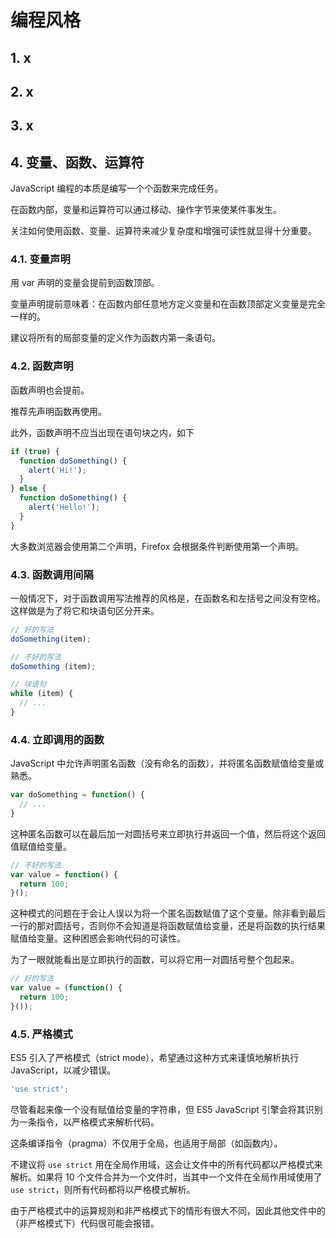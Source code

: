 # 编程风格

## 1. x

## 2. x

## 3. x

## 4. 变量、函数、运算符

JavaScript 编程的本质是编写一个个函数来完成任务。

在函数内部，变量和运算符可以通过移动、操作字节来使某件事发生。

关注如何使用函数、变量、运算符来减少复杂度和增强可读性就显得十分重要。

### 4.1. 变量声明

用 var 声明的变量会提前到函数顶部。

变量声明提前意味着：在函数内部任意地方定义变量和在函数顶部定义变量是完全一样的。

建议将所有的局部变量的定义作为函数内第一条语句。

### 4.2. 函数声明

函数声明也会提前。

推荐先声明函数再使用。

此外，函数声明不应当出现在语句块之内，如下

```javascript
if (true) {
  function doSomething() {
    alert('Hi!');
  }
} else {
  function doSomething() {
    alert('Hello!');
  }
}
```

大多数浏览器会使用第二个声明，Firefox 会根据条件判断使用第一个声明。

### 4.3. 函数调用间隔

一般情况下，对于函数调用写法推荐的风格是，在函数名和左括号之间没有空格。这样做是为了将它和块语句区分开来。

```javascript
// 好的写法
doSomething(item);

// 不好的写法
doSomething (item);

// 块语句
while (item) {
  // ...
}
```

### 4.4. 立即调用的函数

JavaScript 中允许声明匿名函数（没有命名的函数），并将匿名函数赋值给变量或熟悉。

```javascript
var doSomething = function() {
  // ...
}
```

这种匿名函数可以在最后加一对圆括号来立即执行并返回一个值，然后将这个返回值赋值给变量。

```javascript
// 不好的写法
var value = function() {
  return 100;
}();
```

这种模式的问题在于会让人误以为将一个匿名函数赋值了这个变量。除非看到最后一行的那对圆括号，否则你不会知道是将函数赋值给变量，还是将函数的执行结果赋值给变量。这种困惑会影响代码的可读性。

为了一眼就能看出是立即执行的函数，可以将它用一对圆括号整个包起来。

```javascript
// 好的写法
var value = (function() {
  return 100;
}());
```

### 4.5. 严格模式

ES5 引入了严格模式（strict mode），希望通过这种方式来谨慎地解析执行 JavaScript，以减少错误。

```javascript
'use strict';
```

尽管看起来像一个没有赋值给变量的字符串，但 ES5 JavaScript 引擎会将其识别为一条指令，以严格模式来解析代码。

这条编译指令（pragma）不仅用于全局，也适用于局部（如函数内）。

不建议将 `use strict` 用在全局作用域，这会让文件中的所有代码都以严格模式来解析。如果将 10 个文件合并为一个文件时，当其中一个文件在全局作用域使用了 `use strict`，则所有代码都将以严格模式解析。

由于严格模式中的运算规则和非严格模式下的情形有很大不同，因此其他文件中的（非严格模式下）代码很可能会报错。